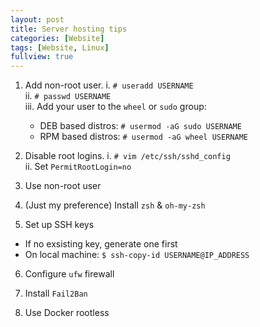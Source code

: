 ```yaml
---
layout: post
title: Server hosting tips
categories: [Website]
tags: [Website, Linux]
fullview: true
---
```


1. Add non-root user.
  i. `# useradd USERNAME`  
  ii. `# passwd USERNAME`  
  iii. Add your user to the `wheel` or `sudo` group:  
    - DEB based distros: `# usermod -aG sudo USERNAME`
    - RPM based distros: `# usermod -aG wheel USERNAME`

2. Disable root logins.
  i. `# vim /etc/ssh/sshd_config`  
  ii. Set `PermitRootLogin=no`

3. Use non-root user

4. (Just my preference) Install `zsh` & `oh-my-zsh`

5. Set up SSH keys
  - If no exsisting key, generate one first
  - On local machine: `$ ssh-copy-id USERNAME@IP_ADDRESS`

6. Configure `ufw` firewall

7. Install `Fail2Ban`

8. Use Docker rootless